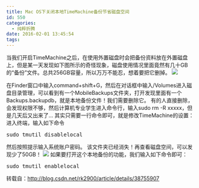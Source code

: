 ```yaml
---
title: Mac OS下关闭本地TimeMachine备份节省磁盘空间
id: 550
categories:
  - 纯粹折腾
date: 2016-02-01 13:45:54
tags:
---
```


当我们开启TimeMachine之后，在使用外置磁盘时会把备份资料放在外置磁盘上，但是某一天发现如下图所示的奇怪现象，磁盘使用情况里面竟然有几十GB的“备份”文件。总共256GB容量，所以万万不能忍，想着要把它删掉。
[![](https://ww2.sinaimg.cn/large/85f4065cgw1f0js8tj7uxj20ga0bc75t.jpg)](https://ww2.sinaimg.cn/large/85f4065cgw1f0js8tj7uxj20ga0bc75t.jpg)
<!--more-->

在Finder窗口中输入command+shift+G，然后在对话框中输入/Volumes进入磁盘目录管理，可以看到有一个MobileBackups文件夹，打开发现里面有一个Backups.backupdb，就是本地备份文件！我们需要删除它。
有的人直接删除，会发现权限不够，然后计算机专业学生进入命令行，输入sudo rm -R xxxxx，但是几天后又出来了…
其实只需要一行命令即可，就是修改TimeMachine的设置：
进入终端，输入如下命令
<pre lang="bash">
sudo tmutil disablelocal  
</pre>
然后按照提示输入系统账户密码。
该文件夹已经消失！再查看磁盘空间，可以发现少了50GB！
[![](http://ww4.sinaimg.cn/large/85f4065cgw1f0js8tubazj20ga0bcwg0.jpg)](http://ww4.sinaimg.cn/large/85f4065cgw1f0js8tubazj20ga0bcwg0.jpg)
如果要打开这个本地备份的功能，我们输入如下命令即可：
<pre lang="bash">
sudo tmutil enablelocal  
</pre>

转载自：http://blog.csdn.net/rk2900/article/details/38755907

